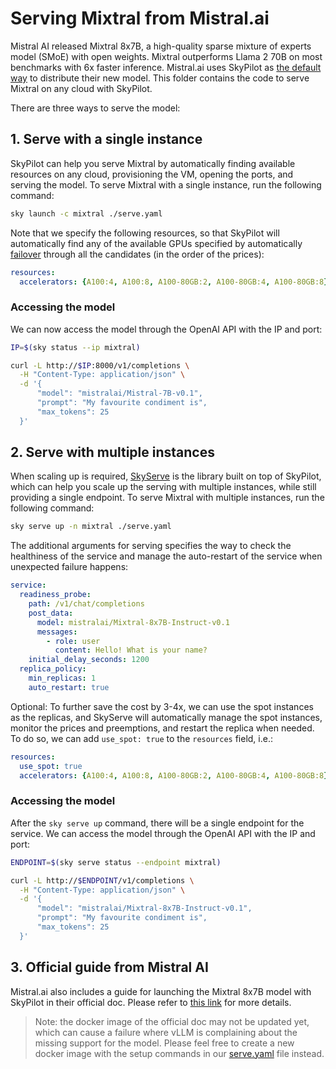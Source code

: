 # Serving Mixtral from Mistral.ai

Mistral AI released Mixtral 8x7B, a high-quality sparse mixture of experts model (SMoE) with open weights. Mixtral outperforms Llama 2 70B on most benchmarks with 6x faster inference. Mistral.ai uses SkyPilot as [the default way](https://docs.mistral.ai/self-deployment/skypilot) to distribute their new model. This folder contains the code to serve Mixtral on any cloud with SkyPilot. 

There are three ways to serve the model:

## 1. Serve with a single instance

SkyPilot can help you serve Mixtral by automatically finding available resources on any cloud, provisioning the VM, opening the ports, and serving the model. To serve Mixtral with a single instance, run the following command:

```bash
sky launch -c mixtral ./serve.yaml
```

Note that we specify the following resources, so that SkyPilot will automatically find any of the available GPUs specified by automatically [failover](https://skypilot.readthedocs.io/en/latest/examples/auto-failover.html) through all the candidates (in the order of the prices):

```yaml
resources:
  accelerators: {A100:4, A100:8, A100-80GB:2, A100-80GB:4, A100-80GB:8}
```

### Accessing the model

We can now access the model through the OpenAI API with the IP and port:

```bash
IP=$(sky status --ip mixtral)

curl -L http://$IP:8000/v1/completions \
  -H "Content-Type: application/json" \
  -d '{
      "model": "mistralai/Mistral-7B-v0.1",
      "prompt": "My favourite condiment is",
      "max_tokens": 25
  }'
```

## 2. Serve with multiple instances

When scaling up is required, [SkyServe](https://skypilot.readthedocs.io/en/latest/serving/sky-serve.html) is the library built on top of SkyPilot, which can help you scale up the serving with multiple instances, while still providing a single endpoint. To serve Mixtral with multiple instances, run the following command:

```bash
sky serve up -n mixtral ./serve.yaml
```

The additional arguments for serving specifies the way to check the healthiness of the service and manage the auto-restart of the service when unexpected failure happens:
```yaml
service:
  readiness_probe:
    path: /v1/chat/completions
    post_data:
      model: mistralai/Mixtral-8x7B-Instruct-v0.1
      messages:
        - role: user
          content: Hello! What is your name?
    initial_delay_seconds: 1200
  replica_policy:
    min_replicas: 1
    auto_restart: true
```

Optional: To further save the cost by 3-4x, we can use the spot instances as the replicas, and SkyServe will automatically manage the spot instances, monitor the prices and preemptions, and restart the replica when needed.
To do so, we can add `use_spot: true` to the `resources` field, i.e.:
```yaml
resources:
  use_spot: true
  accelerators: {A100:4, A100:8, A100-80GB:2, A100-80GB:4, A100-80GB:8}
```

### Accessing the model

After the `sky serve up` command, there will be a single endpoint for the service. We can access the model through the OpenAI API with the IP and port:

```bash
ENDPOINT=$(sky serve status --endpoint mixtral)

curl -L http://$ENDPOINT/v1/completions \
  -H "Content-Type: application/json" \
  -d '{
      "model": "mistralai/Mixtral-8x7B-Instruct-v0.1",
      "prompt": "My favourite condiment is",
      "max_tokens": 25
  }'
```

## 3. Official guide from Mistral AI

Mistral.ai also includes a guide for launching the Mixtral 8x7B model with SkyPilot in their official doc. Please refer to [this link](https://docs.mistral.ai/self-deployment/skypilot) for more details.

> Note: the docker image of the official doc may not be updated yet, which can cause a failure where vLLM is complaining about the missing support for the model. Please feel free to create a new docker image with the setup commands in our [serve.yaml](./serve.yaml) file instead.
